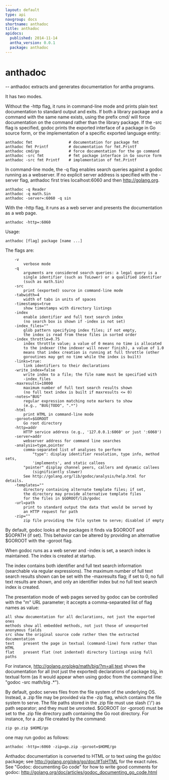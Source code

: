 ```yaml
---
layout: default
type: api
navgroup: docs
shortname: anthadoc
title: anthadoc
apidocs:
  published: 2014-11-14
  antha_version: 0.0.1
  package: anthadoc
---
```

# anthadoc
--
anthadoc extracts and generates documentation for antha programs.

It has two modes.

Without the -http flag, it runs in command-line mode and prints plain text
documentation to standard output and exits. If both a library package and a
command with the same name exists, using the prefix cmd/ will force
documentation on the command rather than the library package. If the -src flag
is specified, godoc prints the exported interface of a package in Go source
form, or the implementation of a specific exported language entity:

    anthadoc fmt                # documentation for package fmt
    anthadoc fmt Printf         # documentation for fmt.Printf
    anthadoc cmd/go             # force documentation for the go command
    anthadoc -src fmt           # fmt package interface in Go source form
    anthadoc -src fmt Printf    # implementation of fmt.Printf

In command-line mode, the -q flag enables search queries against a godoc running
as a webserver. If no explicit server address is specified with the -server
flag, anthadoc first tries localhost:6060 and then http://golang.org.

    anthadoc -q Reader
    anthadoc -q math.Sin
    anthadoc -server=:6060 -q sin

With the -http flag, it runs as a web server and presents the documentation as a
web page.

    anthadoc -http=:6060

Usage:

    anthadoc [flag] package [name ...]

The flags are:

    	-v
    		verbose mode
    	-q
    		arguments are considered search queries: a legal query is a
    		single identifier (such as ToLower) or a qualified identifier
    		(such as math.Sin)
    	-src
    		print (exported) source in command-line mode
    	-tabwidth=4
    		width of tabs in units of spaces
    	-timestamps=true
    		show timestamps with directory listings
    	-index
    		enable identifier and full text search index
    		(no search box is shown if -index is not set)
    	-index_files=""
    		glob pattern specifying index files; if not empty,
    		the index is read from these files in sorted order
    	-index_throttle=0.75
    		index throttle value; a value of 0 means no time is allocated
    		to the indexer (the indexer will never finish), a value of 1.0
    		means that index creation is running at full throttle (other
    		goroutines may get no time while the index is built)
    	-links=true:
    		link identifiers to their declarations
    	-write_index=false
    		write index to a file; the file name must be specified with
    		-index_files
    	-maxresults=10000
    		maximum number of full text search results shown
    		(no full text index is built if maxresults <= 0)
    	-notes="BUG"
    		regular expression matching note markers to show
    		(e.g., "BUG|TODO", ".*")
    	-html
    		print HTML in command-line mode
    	-goroot=$GOROOT
    		Go root directory
    	-http=addr
    		HTTP service address (e.g., '127.0.0.1:6060' or just ':6060')
    	-server=addr
    		webserver address for command line searches
    	-analysis=type,pointer
    		comma-separated list of analyses to perform
        		"type": display identifier resolution, type info, method sets,
    			'implements', and static callees
    		"pointer" display channel peers, callers and dynamic callees
    			(significantly slower)
    		See http://golang.org/lib/godoc/analysis/help.html for details.
    	-templates=""
    		directory containing alternate template files; if set,
    		the directory may provide alternative template files
    		for the files in $GOROOT/lib/godoc
    	-url=path
    		print to standard output the data that would be served by
    		an HTTP request for path
    	-zip=""
    		zip file providing the file system to serve; disabled if empty

By default, godoc looks at the packages it finds via $GOROOT and $GOPATH (if
set). This behavior can be altered by providing an alternative $GOROOT with the
-goroot flag.

When godoc runs as a web server and -index is set, a search index is maintained.
The index is created at startup.

The index contains both identifier and full text search information (searchable
via regular expressions). The maximum number of full text search results shown
can be set with the -maxresults flag; if set to 0, no full text results are
shown, and only an identifier index but no full text search index is created.

The presentation mode of web pages served by godoc can be controlled with the
"m" URL parameter; it accepts a comma-separated list of flag names as value:

    all	show documentation for all declarations, not just the exported ones
    methods	show all embedded methods, not just those of unexported anonymous fields
    src	show the original source code rather then the extracted documentation
    text	present the page in textual (command-line) form rather than HTML
    flat	present flat (not indented) directory listings using full paths

For instance, http://golang.org/pkg/math/big/?m=all,text shows the documentation
for all (not just the exported) declarations of package big, in textual form (as
it would appear when using godoc from the command line: "godoc -src math/big
.*").

By default, godoc serves files from the file system of the underlying OS.
Instead, a .zip file may be provided via the -zip flag, which contains the file
system to serve. The file paths stored in the .zip file must use slash ('/') as
path separator; and they must be unrooted. $GOROOT (or -goroot) must be set to
the .zip file directory path containing the Go root directory. For instance, for
a .zip file created by the command:

    zip go.zip $HOME/go

one may run godoc as follows:

    anthadoc -http=:6060 -zip=go.zip -goroot=$HOME/go

Anthadoc documentation is converted to HTML or to text using the go/doc package;
see http://golang.org/pkg/go/doc/#ToHTML for the exact rules. See "Godoc:
documenting Go code" for how to write good comments for godoc:
http://golang.org/doc/articles/godoc_documenting_go_code.html
